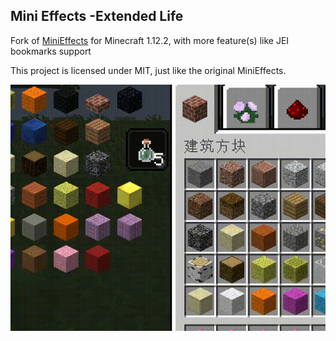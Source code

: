 ## Mini Effects -Extended Life

Fork of [MiniEffects](https://github.com/Snownee/MiniEffects/) for Minecraft 1.12.2, with more feature(s) like JEI bookmarks support

This project is licensed under MIT, just like the original MiniEffects.

![5-potions-example](_dev\res\5-potions-example.gif)

